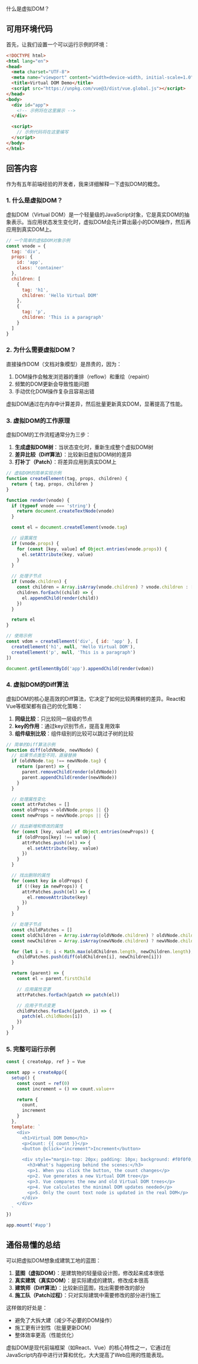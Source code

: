   什么是虚拟DOM？

## 可用环境代码

首先，让我们设置一个可以运行示例的环境：

```html
<!DOCTYPE html>
<html lang="en">
<head>
  <meta charset="UTF-8">
  <meta name="viewport" content="width=device-width, initial-scale=1.0">
  <title>Virtual DOM Demo</title>
  <script src="https://unpkg.com/vue@3/dist/vue.global.js"></script>
</head>
<body>
  <div id="app">
    <!-- 示例将在这里展示 -->
  </div>

  <script>
    // 示例代码将在这里编写
  </script>
</body>
</html>
```

## 回答内容

作为有五年前端经验的开发者，我来详细解释一下虚拟DOM的概念。

### 1. 什么是虚拟DOM？

虚拟DOM（Virtual DOM）是一个轻量级的JavaScript对象，它是真实DOM的抽象表示。当应用状态发生变化时，虚拟DOM会先计算出最小的DOM操作，然后再应用到真实DOM上。

```javascript
// 一个简单的虚拟DOM对象示例
const vnode = {
  tag: 'div',
  props: {
    id: 'app',
    class: 'container'
  },
  children: [
    {
      tag: 'h1',
      children: 'Hello Virtual DOM'
    },
    {
      tag: 'p',
      children: 'This is a paragraph'
    }
  ]
}
```

### 2. 为什么需要虚拟DOM？

直接操作DOM（文档对象模型）是昂贵的，因为：

1. DOM操作会触发浏览器的重排（reflow）和重绘（repaint）
2. 频繁的DOM更新会导致性能问题
3. 手动优化DOM操作复杂且容易出错

虚拟DOM通过在内存中计算差异，然后批量更新真实DOM，显著提高了性能。

### 3. 虚拟DOM的工作原理

虚拟DOM的工作流程通常分为三步：

1. **生成虚拟DOM树**：当状态变化时，重新生成整个虚拟DOM树
2. **差异比较（Diff算法）**：比较新旧虚拟DOM树的差异
3. **打补丁（Patch）**：将差异应用到真实DOM上

```javascript
// 虚拟DOM的简单实现示例
function createElement(tag, props, children) {
  return { tag, props, children }
}

function render(vnode) {
  if (typeof vnode === 'string') {
    return document.createTextNode(vnode)
  }

  const el = document.createElement(vnode.tag)

  // 设置属性
  if (vnode.props) {
    for (const [key, value] of Object.entries(vnode.props)) {
      el.setAttribute(key, value)
    }
  }

  // 处理子节点
  if (vnode.children) {
    const children = Array.isArray(vnode.children) ? vnode.children : [vnode.children]
    children.forEach((child) => {
      el.appendChild(render(child))
    })
  }

  return el
}

// 使用示例
const vdom = createElement('div', { id: 'app' }, [
  createElement('h1', null, 'Hello Virtual DOM'),
  createElement('p', null, 'This is a paragraph')
])

document.getElementById('app').appendChild(render(vdom))
```

### 4. 虚拟DOM的Diff算法

虚拟DOM的核心是高效的Diff算法，它决定了如何比较两棵树的差异。React和Vue等框架都有自己的优化策略：

1. **同级比较**：只比较同一层级的节点
2. **key的作用**：通过key识别节点，提高复用效率
3. **组件级别比较**：组件级别的比较可以跳过子树的比较

```javascript
// 简单的Diff算法示例
function diff(oldVNode, newVNode) {
  // 如果节点类型不同，直接替换
  if (oldVNode.tag !== newVNode.tag) {
    return (parent) => {
      parent.removeChild(render(oldVNode))
      parent.appendChild(render(newVNode))
    }
  }

  // 处理属性变化
  const attrPatches = []
  const oldProps = oldVNode.props || {}
  const newProps = newVNode.props || {}

  // 找出新增和修改的属性
  for (const [key, value] of Object.entries(newProps)) {
    if (oldProps[key] !== value) {
      attrPatches.push((el) => {
        el.setAttribute(key, value)
      })
    }
  }

  // 找出删除的属性
  for (const key in oldProps) {
    if (!(key in newProps)) {
      attrPatches.push((el) => {
        el.removeAttribute(key)
      })
    }
  }

  // 处理子节点
  const childPatches = []
  const oldChildren = Array.isArray(oldVNode.children) ? oldVNode.children : [oldVNode.children]
  const newChildren = Array.isArray(newVNode.children) ? newVNode.children : [newVNode.children]

  for (let i = 0; i < Math.max(oldChildren.length, newChildren.length); i++) {
    childPatches.push(diff(oldChildren[i], newChildren[i]))
  }

  return (parent) => {
    const el = parent.firstChild

    // 应用属性变更
    attrPatches.forEach(patch => patch(el))

    // 应用子节点变更
    childPatches.forEach((patch, i) => {
      patch(el.childNodes[i])
    })
  }
}
```

### 5. 完整可运行示例

```javascript
const { createApp, ref } = Vue

const app = createApp({
  setup() {
    const count = ref(0)
    const increment = () => count.value++

    return {
      count,
      increment
    }
  },
  template: `
    <div>
      <h1>Virtual DOM Demo</h1>
      <p>Count: {{ count }}</p>
      <button @click="increment">Increment</button>

      <div style="margin-top: 20px; padding: 10px; background: #f0f0f0;">
        <h3>What's happening behind the scenes:</h3>
        <p>1. When you click the button, the count changes</p>
        <p>2. Vue generates a new Virtual DOM tree</p>
        <p>3. Vue compares the new and old Virtual DOM trees</p>
        <p>4. Vue calculates the minimal DOM updates needed</p>
        <p>5. Only the count text node is updated in the real DOM</p>
      </div>
    </div>
  `
})

app.mount('#app')
```

## 通俗易懂的总结

可以把虚拟DOM想象成建筑工地的蓝图：

1. **蓝图（虚拟DOM）**：是建筑物的轻量级设计图，修改起来成本很低
2. **真实建筑（真实DOM）**：是实际建成的建筑，修改成本很高
3. **建筑师（Diff算法）**：比较新旧蓝图，找出需要修改的部分
4. **施工队（Patch过程）**：只对实际建筑中需要修改的部分进行施工

这样做的好处是：
- 避免了大拆大建（减少不必要的DOM操作）
- 施工更有计划性（批量更新DOM）
- 整体效率更高（性能优化）

虚拟DOM是现代前端框架（如React、Vue）的核心特性之一，它通过在JavaScript内存中进行计算和优化，大大提高了Web应用的性能表现。
